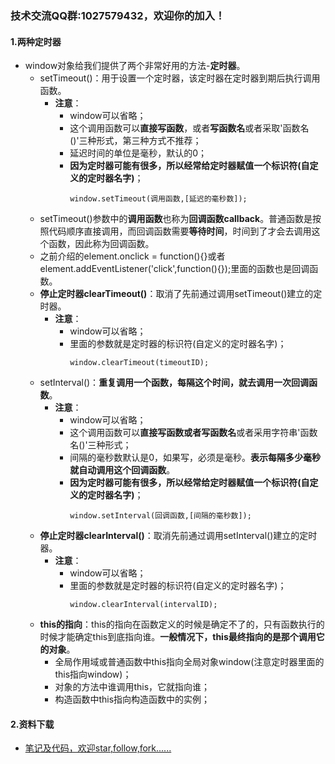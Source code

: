 ### 技术交流QQ群:1027579432，欢迎你的加入！

#### 1.两种定时器
- window对象给我们提供了两个非常好用的方法-**定时器**。
    - setTimeout()：用于设置一个定时器，该定时器在定时器到期后执行调用函数。
        - **注意**：
            - window可以省略；
            - 这个调用函数可以**直接写函数**，或者**写函数名**或者采取'函数名()'三种形式，第三种方式不推荐；
            - 延迟时间的单位是毫秒，默认的0；
            - **因为定时器可能有很多，所以经常给定时器赋值一个标识符(自定义的定时器名字)**；
                ```
                window.setTimeout(调用函数,[延迟的毫秒数]);
                ```
    - setTimeout()参数中的**调用函数**也称为**回调函数callback**。普通函数是按照代码顺序直接调用，而回调函数需要**等待时间**，时间到了才会去调用这个函数，因此称为回调函数。
    - 之前介绍的element.onclick = function(){}或者element.addEventListener('click',function(){});里面的函数也是回调函数。
    - **停止定时器clearTimeout()**：取消了先前通过调用setTimeout()建立的定时器。
        - **注意**：
            - window可以省略；
            - 里面的参数就是定时器的标识符(自定义的定时器名字)；
                ```
                window.clearTimeout(timeoutID);
                ```
    - setInterval()：**重复调用一个函数，每隔这个时间，就去调用一次回调函数**。
        - **注意**：
            - window可以省略；
            - 这个调用函数可以**直接写函数或者写函数名**或者采用字符串'函数名()'三种形式；
            - 间隔的毫秒数默认是0，如果写，必须是毫秒。**表示每隔多少毫秒就自动调用这个回调函数**。
            - **因为定时器可能有很多，所以经常给定时器赋值一个标识符(自定义的定时器名字)**；
                ```
                window.setInterval(回调函数,[间隔的毫秒数]);
                ```
    - **停止定时器clearInterval()**：取消先前通过调用setInterval()建立的定时器。
        - **注意**：
            - window可以省略；
            - 里面的参数就是定时器的标识符(自定义的定时器名字)；
                ```
                window.clearInterval(intervalID);
                ```
    - **this的指向**：this的指向在函数定义的时候是确定不了的，只有函数执行的时候才能确定this到底指向谁。**一般情况下，this最终指向的是那个调用它的对象**。
        - 全局作用域或普通函数中this指向全局对象window(注意定时器里面的this指向window)；
        - 对象的方法中谁调用this，它就指向谁；
        - 构造函数中this指向构造函数中的实例；

#### 2.资料下载
- [笔记及代码，欢迎star,follow,fork......](https://github.com/cdlwhm1217096231/HTML_CSS_JavaScript/tree/master/JavaScript)